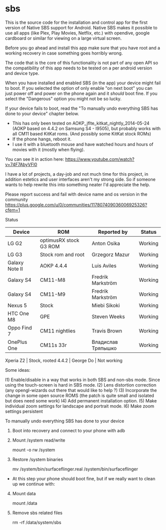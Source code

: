 sbs
===

This is the source code for the installation and control app for the first version of
Native SBS support for Android. Native SBS makes it possible to use all apps (like Plex,
Play Movies, Netflix, etc.) with opendive, google cardboard or similar for viewing on a large
virtual screen.

Before you go ahead and install this app make sure that you have root and a working recovery in
case something goes horribly wrong.

The code that is the core of this functionality is not part of any open API so the compatibility
of this app needs to be tested on a per android version and device type.

When you have installed and enabled SBS (in the app) your device might fail to boot. If you
selected the option of only enable "on next boot" you can just power off and power on the phone
again and it *should* boot fine. If you select the "Dangerous" option you might not be so lucky.

If your device fails to boot, read the "To manually undo everything SBS has done to your device"
chapter below.

- This has only been tested on AOKP_jflte_kitkat_nightly_2014-05-24 (AOKP based on 4.4.2 on Samsung
  S4 - I9505), but probably works with all CM11 based KitKat roms. (And possibly some KitKat stock
  ROMs)
- If the phone hangs, reboot it.
- I use it with a bluetooth mouse and have watched hours and hours of movies with it (mostly when flying).

You can see it in action here: https://www.youtube.com/watch?v=74F7AbyVFl0

I have a lot of projects, a day-job and not much time for this project, in addition estetics and user interfaces aren't my 
strong side. So if someone wants to help rewrite this into something neater I'd appreciate the help.

Please report success and fail with device name and os version in the community https://plus.google.com/u/0/communities/117807409036006925326?cfem=1

Status

Device    | ROM                    | Reported by       | Status                           
----------|------------------------|-------------------|-----------------------
LG G2     | optimusRX stock G3 ROM | Anton Osika       | Working           
LG G3     | Stock rom and root     | Grzegorz Mazur    | Working
Galaxy Note II | AOKP 4.4.4        | Luis Aviles       | Working
Galaxy S4 | CM11-M8                | Fredrik Markström | Working
Galaxy S4 | CM11-M9                | Fredrik Markström | Working
Nexus 5   | Stock                  | Miebi Sikoki      | Working
HTC One M8| GPE                    | Steven Weeks      | Working
Oppo Find 7 | CM11 nightlies       | Travis Brown      | Working
OnePlus One | CM11s 33r            | Владислав Тряпышко| Working

Xperia Z2 | Stock, rooted 4.4.2    | George Do         | Not working

Some ideas:

I1) Enable/disable in a way that works in both SBS and non-sbs mode. Since using the touch-screen is hard in SBS mode.
I2) Lens distortion correction (any opengl-wizards out there that would like to help ?)
I3) Incorporate the change in some open source ROMS (the patch is quite small and isolated but does need some work)
I4) Add permanent installation option.
I5) Make individual zoom settings for landscape and portrait mode.
I6) Make zoom settings persistent



To manually undo everything SBS has done to your device

1) Boot into recovery and connect to your phone with adb
2) Mount /system read/write

   mount -o rw /system

3) Restore /system binaries

   mv /system/bin/surfaceflinger.real /system/bin/surfaceflinger

* At this step your phone should boot fine, but if we really want to clean up we continue with:

4) Mount data

   mount /data

5) Remove sbs related files

   rm -rf /data/system/sbs

